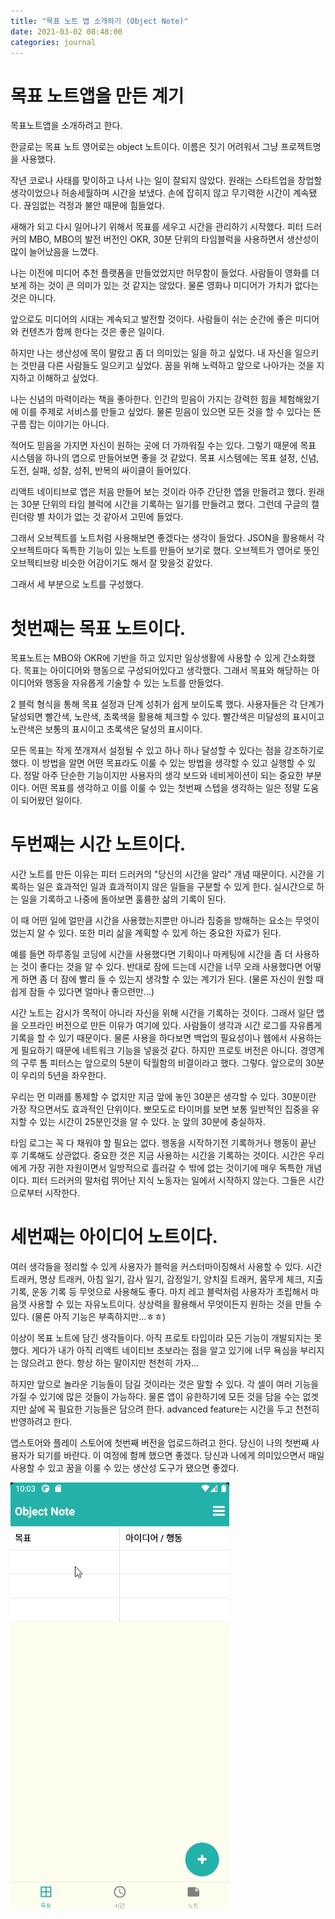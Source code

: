 ```yaml
---
title: "목표 노트 앱 소개하기 (Object Note)"
date: 2021-03-02 08:48:00
categories: journal
---
```


# 목표 노트앱을 만든 계기

목표노트앱을 소개하려고 한다.

한글로는 목표 노트 영어로는 object 노트이다. 이름은 짓기 어려워서 그냥 프로젝트명을 사용했다.

작년 코로나 사태를 맞이하고 나서 나는 일이 잘되지 않았다. 원래는 스타트업을 창업할 생각이었으나 허송세월하며 시간을 보냈다. 손에 잡히지 않고 무기력한 시간이 계속됐다. 끊임없는 걱정과 불안 때문에 힘들었다.

새해가 되고 다시 일어나기 위해서 목표를 세우고 시간을 관리하기 시작했다. 피터 드러커의 MBO, MBO의 발전 버전인 OKR, 30분 단위의 타임블럭을 사용하면서 생산성이 많이 늘어났음을 느꼈다.

나는 이전에 미디어 추천 플랫폼을 만들었었지만 허무함이 들었다. 사람들이 영화를 더 보게 하는 것이 큰 의미가 있는 것 같지는 않았다. 물론 영화나 미디어가 가치가 없다는 것은 아니다.

앞으로도 미디어의 시대는 계속되고 발전할 것이다. 사람들이 쉬는 순간에 좋은 미디어와 컨텐츠가 함께 한다는 것은 좋은 일이다.

하지만 나는 생산성에 목이 말랐고 좀 더 의미있는 일을 하고 싶었다. 내 자신을 일으키는 것만큼 다른 사람들도 일으키고 싶었다. 꿈을 위해 노력하고 앞으로 나아가는 것을 지지하고 이해하고 싶었다.

나는 신념의 마력이라는 책을 좋아한다. 인간의 믿음이 가지는 강력한 힘을 체험해왔기에 이를 주제로 서비스를 만들고 싶었다. 물론 믿음이 있으면 모든 것을 할 수 있다는 뜬구름 잡는 이야기는 아니다.

적어도 믿음을 가지면 자신이 원하는 곳에 더 가까워질 수는 있다. 그렇기 때문에 목표 시스템을 하나의 앱으로 만들어보면 좋을 것 같았다. 목표 시스템에는 목표 설정, 신념, 도전, 실패, 성찰, 성취, 반복의 싸이클이 들어있다.

리액트 네이티브로 앱은 처음 만들어 보는 것이라 아주 간단한 앱을 만들려고 했다. 원래는 30분 단위의 타임 블럭에 시간을 기록하는 일기를 만들려고 했다. 그런데 구글의 캘린더랑 별 차이가 없는 것 같아서 고민에 들었다.

그래서 오브젝트를 노트처럼 사용해보면 좋겠다는 생각이 들었다. JSON을 활용해서 각 오브젝트마다 독특한 기능이 있는 노트를 만들어 보기로 했다. 오브젝트가 영어로 뜻인 오브젝티브랑 비슷한 어감이기도 해서 잘 맞을것 같았다.

그래서 세 부분으로 노트를 구성했다.

# 첫번째는 목표 노트이다.

목표노트는 MBO와 OKR에 기반을 하고 있지만 일상생활에 사용할 수 있게 간소화했다. 목표는 아이디어와 행동으로 구성되어있다고 생각했다. 그래서 목표와 해당하는 아이디어와 행동을 자유롭게 기술할 수 있는 노트를 만들었다.

2 블럭 형식을 통해 목표 설정과 단계 성취가 쉽게 보이도록 했다. 사용자들은 각 단계가 달성되면 빨간색, 노란색, 초록색을 활용해 체크할 수 있다. 빨간색은 미달성의 표시이고 노란색은 보통의 표시이고 초록색은 달성의 표시이다.

모든 목표는 작게 쪼개져서 설정될 수 있고 하나 하나 달성할 수 있다는 점을 강조하기로 했다. 이 방법을 알면 어떤 목표라도 이룰 수 있는 방법을 생각할 수 있고 실행할 수 있다. 정말 아주 단순한 기능이지만 사용자의 생각 보드와 네비게이션이 되는 중요한 부분이다. 어떤 목표를 생각하고 이를 이룰 수 있는 첫번째 스텝을 생각하는 일은 정말 도움이 되어왔던 일이다.

# 두번째는 시간 노트이다.

시간 노트를 만든 이유는 피터 드러커의 "당신의 시간을 알라" 개념 때문이다. 시간을 기록하는 일은 효과적인 일과 효과적이지 않은 일들을 구분할 수 있게 한다. 실시간으로 하는 일을 기록하고 나중에 돌아보면 훌륭한 삶의 기록이 된다.

이 때 어떤 일에 얼만큼 시간을 사용했는지뿐만 아니라 집중을 방해하는 요소는 무엇이었는지 알 수 있다. 또한 미리 삶을 계획할 수 있게 하는 중요한 자료가 된다.

예를 들면 하루종일 코딩에 시간을 사용했다면 기획이나 마케팅에 시간을 좀 더 사용하는 것이 좋다는 것을 알 수 있다. 반대로 잠에 드는데 시간을 너무 오래 사용했다면 어떻게 하면 좀 더 잠에 빨리 들 수 있는지 생각할 수 있는 계기가 된다. (물론 자신이 원할 때 쉽게 잠들 수 있다면 얼마나 좋으련만...)

시간 노트는 감시가 목적이 아니라 자신을 위해 시간을 기록하는 것이다. 그래서 일단 앱을 오프라인 버전으로 만든 이유가 여기에 있다. 사람들이 생각과 시간 로그를 자유롭게 기록을 할 수 있기 때문이다. 물론 사용을 하다보면 백업의 필요성이나 웹에서 사용하는게 필요하기 때문에 네트워크 기능을 넣을것 같다. 하지만 프로토 버전은 아니다. 경영계의 구루 톰 피터스는 앞으로의 5분이 탁월함의 비결이라고 했다. 그렇다. 앞으로의 30분이 우리의 5년을 좌우한다.

우리는 먼 미래를 통제할 수 없지만 지금 앞에 놓인 30분은 생각할 수 있다. 30분이란 가장 작으면서도 효과적인 단위이다. 뽀모도로 타이머를 보면 보통 일반적인 집중을 유지할 수 있는 시간이 25분인것을 알 수 있다. 눈 앞의 30분에 충실하자.

타임 로그는 꼭 다 채워야 할 필요는 없다. 행동을 시작하기전 기록하거나 행동이 끝난 후 기록해도 상관없다. 중요한 것은 지금 사용하는 시간을 기록하는 것이다. 시간은 우리에게 가장 귀한 자원이면서 일방적으로 흘러갈 수 밖에 없는 것이기에 매우 독특한 개념이다. 피터 드러커의 말처럼 뛰어난 지식 노동자는 일에서 시작하지 않는다. 그들은 시간으로부터 시작한다.

# 세번째는 아이디어 노트이다.

여러 생각들을 정리할 수 있게 사용자가 블럭을 커스터마이징해서 사용할 수 있다. 시간 트래커, 명상 트래커, 아침 일기, 감사 일기, 감정일기, 양치질 트래커, 몸무게 체크, 지출 기록, 운동 기록 등 무엇으로 사용해도 좋다. 마치 레고 블럭처럼
사용자가 조립해서 마음껏 사용할 수 있는 자유노트이다. 상상력을 활용해서 무엇이든지 원하는 것을 만들 수 있다. (물론 아직 기능은 부족하지만...ㅎㅎ)

이상이 목표 노트에 담긴 생각들이다. 아직 프로토 타입이라 모든 기능이 개발되지는 못했다. 게다가 내가 아직 리액트 네이티브 초보라는 점을 알고 있기에 너무 욕심을 부리지는 않으려고 한다. 항상 하는 말이지만 천천히 가자...

하지만 앞으로 놀라운 기능들이 담길 것이라는 것은 말할 수 있다. 각 셀이 여러 기능을 가질 수 있기에 많은 것들이 가능하다. 물론 앱이 유한하기에 모든 것을 담을 수는 없겟지만 삶에 꼭 필요한 기능들은 담으려 한다. advanced feature는 시간을 두고 천천히 반영하려고 한다.

앱스토어와 플레이 스토어에 첫번째 버전을 업로드하려고 한다. 당신이 나의 첫번째 사용자가 되기를 바란다. 이 여정에 함께 했으면 좋겠다. 당신과 나에게 의미있으면서 매일 사용할 수 있고 꿈을 이룰 수 있는 생산성 도구가 됐으면 좋겠다.

![objectnote gif](/assets/image/objectnote-short.gif)
